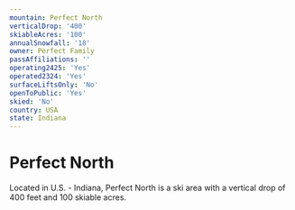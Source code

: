 ```yaml
---
mountain: Perfect North
verticalDrop: '400'
skiableAcres: '100'
annualSnowfall: '18'
owner: Perfect Family
passAffiliations: ''
operating2425: 'Yes'
operated2324: 'Yes'
surfaceLiftsOnly: 'No'
openToPublic: 'Yes'
skied: 'No'
country: USA
state: Indiana
---
```


# Perfect North

Located in U.S. - Indiana, Perfect North is a ski area with a vertical drop of 400 feet and 100 skiable acres.
